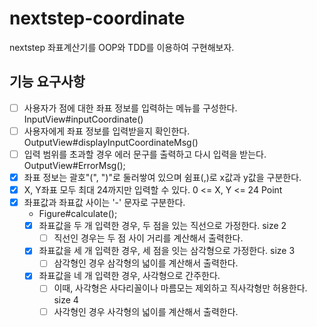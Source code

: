 # nextstep-coordinate
nextstep 좌표계산기를 OOP와 TDD를 이용하여 구현해보자.

## 기능 요구사항
- [ ] 사용자가 점에 대한 좌표 정보를 입력하는 메뉴를 구성한다. InputView#inputCoordinate()
- [ ] 사용자에게 좌표 정보를 입력받을지 확인한다. OutputView#displayInputCoordinateMsg()
- [ ] 입력 범위를 초과할 경우 에러 문구를 출력하고 다시 입력을 받는다. OutputView#ErrorMsg();
- [X] 좌표 정보는 괄호"(", ")"로 둘러쌓여 있으며 쉼표(,)로 x값과 y값을 구분한다.
- [X] X, Y좌표 모두 최대 24까지만 입력할 수 있다. 0 <= X, Y <= 24 Point
- [X] 좌표값과 좌표값 사이는 '-' 문자로 구분한다. 
  - Figure#calculate(); 
  - [X] 좌표값을 두 개 입력한 경우, 두 점을 있는 직선으로 가정한다. size 2
    - [ ] 직선인 경우는 두 점 사이 거리를 계산해서 출력한다. 
  - [X] 좌표값을 세 개 입력한 경우, 세 점을 잇는 삼각형으로 가정한다. size 3
    - [ ] 삼각형인 경우 삼각형의 넓이를 계산해서 출력한다.
  - [X] 좌표값을 네 개 입력한 경우, 사각형으로 간주한다.
    - [ ] 이때, 사각형은 사다리꼴이나 마름모는 제외하고 직사각형만 허용한다. size 4
    - [ ] 사각형인 경우 사각형의 넓이를 계산해서 출력한다.